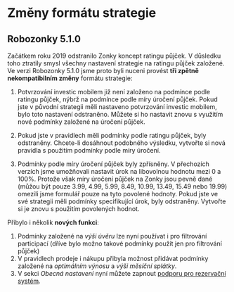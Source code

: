# Změny formátu strategie

## Robozonky 5.1.0

Začátkem roku 2019 odstranilo Zonky koncept ratingu půjček.
V důsledku toho ztratily smysl všechny nastavení strategie na ratingu půjček založené.
Ve verzi Robozonky 5.1.0 jsme proto byli nuceni provést **tři zpětně nekompatibilním změny** formátu strategie:

1. Potvrzování investic mobilem již není založeno na podmínce podle ratingu půjček, nýbrž na podmínce podle míry úročení půjček.
Pokud jste v původní strategii měli nastaveno potvrzování investic mobilem, bylo toto nastavení odstraněno.
Můžete si ho nastavit znovu s využitím nové podmínky založené na úročení půjček.

2. Pokud jste v pravidlech měli podmínky podle ratingu půjček, byly odstraněny.
Chcete-li dosáhnout podobného výsledku, vytvořte si nová pravidla s použitím podmínky podle míry úročení.

3. Podmínky podle míry úročení půjček byly zpřísněny.
V přechozích verzích jsme umožňovali nastavit úrok na libovolnou hodnotu mezi 0 a 100%.
Protože však míry úročení půjček na Zonky jsou pevně dané (můžou být pouze 3.99, 4.99, 5.99, 8.49, 10.99, 13.49, 15.49 nebo 19.99)
omezili jsme formulář pouze na tyto povolené hodnoty.
Pokud jste ve své strategii měli podmínky specifikující úrok, byly odstraněny.
Vytvořte si je znovu s použitím povolených hodnot.

Přibylo i několik **nových funkci**:
1. Podmínky založené na _výši úvěru_ lze nyní používat i pro filtrování participací (dříve bylo možno takové podmínky použít jen pro filtrování půjček)
2. V pravidlech prodeje i nákupu přibyla možnost přidávat podmínky založené na _optimálním výnosu_ a _výši měsíční splátky_.
3. V sekci _Obecná nastavení_ nyní můžete zapnout [podporu pro rezervační systém](ReservationSystem.md).
